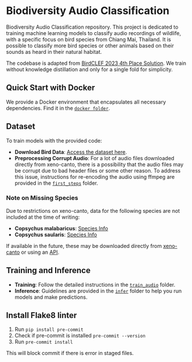 # Biodiversity Audio Classification

Biodiversity Audio Classification repository. This project is dedicated to training machine learning models to classify audio recordings of wildlife, with a specific focus on bird species from Chiang Mai, Thailand. It is possible to classify more bird species or other animals based on their sounds as heard in their natural habitat. 

The codebase is adapted from [BirdCLEF 2023 4th Place Solution](https://www.kaggle.com/competitions/birdclef-2023/discussion/412753). We train without knowledge distillation and only for a single fold for simplicity. 

## Quick Start with Docker

We provide a Docker environment that encapsulates all necessary dependencies. Find it in the [`docker folder`](./docker/).

## Dataset

To train models with the provided code:
- **Download Bird Data**: [Access the dataset here](https://qnap-2.aicenter.dynu.com/share.cgi?ssid=1fb4aa1ecbbc4ea8ac8a2c447e80453b).
- **Preprocessing Corrupt Audio**: For a lot of audio files downloaded directly from xeno-canto, there is a possibility that the audio files may be corrupt due to bad header files or some other reason. To address this issue, instructions for re-encoding the audio using ffmpeg are provided in the [`first_steps`](./first_steps/) folder.

### Note on Missing Species
Due to restrictions on xeno-canto, data for the following species are not included at the time of writing:
- **Copsychus malabaricus**: [Species Info](https://xeno-canto.org/species/Copsychus-malabaricus)
- **Copsychus saularis**: [Species Info](https://xeno-canto.org/species/Copsychus-saularis)

If available in the future, these may be downloaded directly from [xeno-canto](https://xeno-canto.org/) or using an [API](https://github.com/ntivirikin/xeno-canto-py).


## Training and Inference

- **Training**: Follow the detailed instructions in the [`train_audio`](./train_audio/) folder.
- **Inference**: Guidelines are provided in the [`infer`](./infer/) folder to help you run models and make predictions.

## Install Flake8 linter
1. Run `pip install pre-commit`
2. Check if pre-commit is installed `pre-commit --version`
3. Run `pre-commit install`

This will block commit if there is error in staged files.
